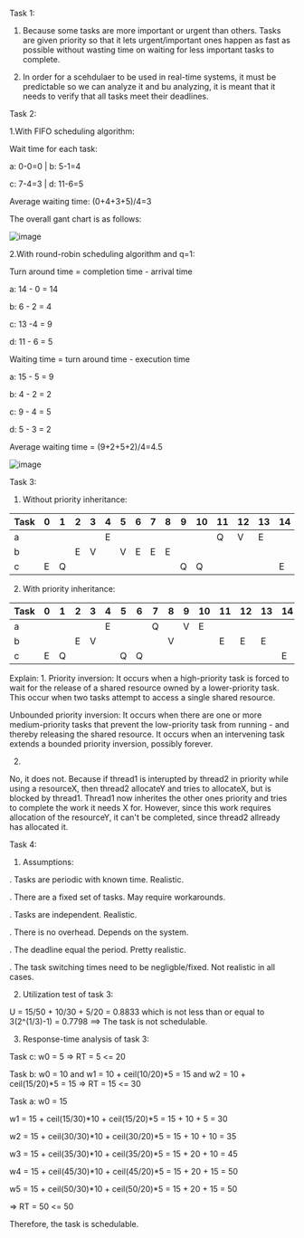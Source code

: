 Task 1:

  1. Because some tasks are more important or urgent than others. Tasks are given priority so that it lets urgent/important ones happen as fast as possible without wasting time on waiting for less important tasks to complete.

  2. In order for a scehdulaer to be used in real-time systems, it must be predictable so we can analyze it and bu analyzing, it is meant that it needs to verify that all tasks meet their deadlines.


Task 2:

  1.With FIFO scheduling algorithm:

Wait time for each task:

a: 0-0=0      |       b: 5-1=4

c: 7-4=3       |      d: 11-6=5

Average waiting time: (0+4+3+5)/4=3

The overall gant chart is as follows:

![image](https://user-images.githubusercontent.com/97433657/165918446-7af171cf-a690-4c90-b1d0-907b6a2a12c9.png)


  2.With round-robin scheduling algorithm and q=1:
  
  
Turn around time = completion time - arrival time

a: 14 - 0 = 14

b: 6 - 2 = 4

c: 13 -4 = 9

d: 11 - 6 = 5

Waiting time = turn around time - execution time

a: 15 - 5 = 9

b: 4 - 2 = 2

c: 9 - 4 = 5

d: 5 - 3 = 2

Average waiting time = (9+2+5+2)/4=4.5

![image](https://user-images.githubusercontent.com/89384876/165950228-fda4d7d3-db11-40bc-a4f9-4d616c99123e.png)




Task 3:
  1. Without priority inheritance:
  
|Task|0|1|2|3|4|5|6|7|8|9|10|11|12|13|14|
|----|-|-|-|-|-|-|-|-|-|-|--|--|--|--|--|
| a  | | | | |E| | | | | |  |Q |V |E |  |
| b  | | |E|V| |V|E|E|E| |  |  |  |  |  |
| c  |E|Q| | | | | | | |Q|Q |  |  |  |E |

  2. With priority inheritance:
  
|Task|0|1|2|3|4|5|6|7|8|9|10|11|12|13|14|
|----|-|-|-|-|-|-|-|-|-|-|--|--|--|--|--|
| a  | | | | |E| | |Q| |V|E |  |  |  |  |
| b  | | |E|V| | | | |V| |  |E |E |E |  |
| c  |E|Q| | | |Q|Q| | | |  |  |  |  |E |

  Explain:
  1.
  Priority inversion: It occurs when a high-priority task is forced to wait for the release of a shared resource owned by a lower-priority task. This occur when two tasks attempt to access a single shared resource.
  
  Unbounded priority inversion: It occurs when there are one or more medium-priority tasks that prevent the low-priority task from running - and thereby releasing the   shared resource.  It occurs when an intervening task extends a bounded priority inversion, possibly forever.
  
  2.
  No, it does not. 
  Because if thread1 is interupted by thread2 in priority while using a resourceX, then thread2 allocateY and
  tries to allocateX, but is blocked by thread1. Thread1 now inherites the other ones priority and tries to complete the work it needs X for. However, since this work   requires allocation of the resourceY, it can't be completed, since thread2 allready has allocated it.
  
Task 4:

1. Assumptions:

  . Tasks are periodic with known time. Realistic.

  . There are a fixed set of tasks. May require workarounds.

  . Tasks are independent. Realistic.

  . There is no overhead. Depends on the system.

  . The deadline equal the period. Pretty realistic.
  
  . The task switching times need to be negligble/fixed. Not realistic in all cases.

2. Utilization test of task 3:

  U = 15/50 + 10/30 + 5/20 = 0.8833  which is not less than or equal to   3(2^(1/3)-1) = 0.7798 ==> The task is not schedulable.

3. Response-time analysis of task 3:

  Task c: w0 = 5 => RT = 5 <= 20

  Task b: w0 = 10 and w1 = 10 + ceil(10/20)*5 = 15 and  w2 = 10 + ceil(15/20)*5 = 15 => RT = 15 <= 30

  Task a: w0 = 15

  w1 = 15 + ceil(15/30)*10 + ceil(15/20)*5 = 15 + 10 + 5 = 30

  w2 = 15 + ceil(30/30)*10 + ceil(30/20)*5 = 15 + 10 + 10 = 35

  w3 = 15 + ceil(35/30)*10 + ceil(35/20)*5 = 15 + 20 + 10 = 45

  w4 = 15 + ceil(45/30)*10 + ceil(45/20)*5 = 15 + 20 + 15 = 50

  w5 = 15 + ceil(50/30)*10 + ceil(50/20)*5 = 15 + 20 + 15 = 50

  => RT = 50 <= 50

Therefore, the task is schedulable.


  
  
  
